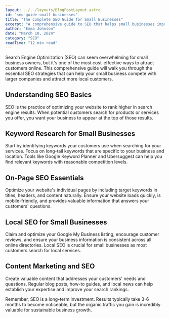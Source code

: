 ```yaml
---
layout: ../../layouts/BlogPostLayout.astro
id: "seo-guide-small-businesses"
title: "The Complete SEO Guide for Small Businesses"
excerpt: "A comprehensive guide to SEO that helps small businesses improve their search rankings and attract more customers online."
author: "Emma Johnson"
date: "March 10, 2024"
category: "SEO"
readTime: "12 min read"
---
```


Search Engine Optimization (SEO) can seem overwhelming for small business owners, but it's one of the most cost-effective ways to attract customers online. This comprehensive guide will walk you through the essential SEO strategies that can help your small business compete with larger companies and attract more local customers.

## Understanding SEO Basics

SEO is the practice of optimizing your website to rank higher in search engine results. When potential customers search for products or services you offer, you want your business to appear at the top of those results.

## Keyword Research for Small Businesses

Start by identifying keywords your customers use when searching for your services. Focus on long-tail keywords that are specific to your business and location. Tools like Google Keyword Planner and Ubersuggest can help you find relevant keywords with reasonable competition levels.

## On-Page SEO Essentials

Optimize your website's individual pages by including target keywords in titles, headers, and content naturally. Ensure your website loads quickly, is mobile-friendly, and provides valuable information that answers your customers' questions.

## Local SEO for Small Businesses

Claim and optimize your Google My Business listing, encourage customer reviews, and ensure your business information is consistent across all online directories. Local SEO is crucial for small businesses as most customers search for local services.

## Content Marketing and SEO

Create valuable content that addresses your customers' needs and questions. Regular blog posts, how-to guides, and local news can help establish your expertise and improve your search rankings.

Remember, SEO is a long-term investment. Results typically take 3-6 months to become noticeable, but the organic traffic you gain is incredibly valuable for sustainable business growth.
